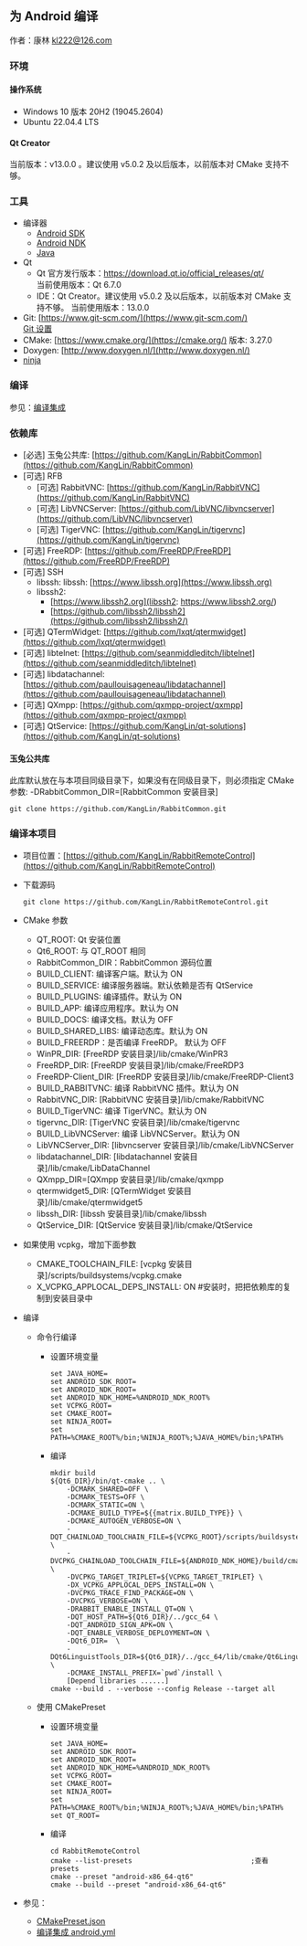 ## 为 Android 编译

作者：康林 <kl222@126.com>

### 环境
#### 操作系统

- Windows 10 版本 20H2 (19045.2604)
- Ubuntu 22.04.4 LTS

#### Qt Creator

当前版本：v13.0.0 。建议使用 v5.0.2 及以后版本，以前版本对 CMake 支持不够。

### 工具

- 编译器
  - [Android SDK](https://developer.android.google.cn/studio?hl=zh-cn)
  - [Android NDK](https://developer.android.google.cn/ndk/downloads?hl=en)
  - [Java](https://www.java.com/zh-CN/)
- Qt
  - Qt 官方发行版本：https://download.qt.io/official_releases/qt/  
    当前使用版本：Qt 6.7.0
  - IDE：Qt Creator。建议使用 v5.0.2 及以后版本，以前版本对 CMake 支持不够。
    当前使用版本：13.0.0
- Git: [https://www.git-scm.com/](https://www.git-scm.com/)  
  [Git 设置](http://blog.csdn.net/kl222/article/details/32903495)
- CMake: [https://www.cmake.org/](https://cmake.org/)
  版本: 3.27.0
- Doxygen: [http://www.doxygen.nl/](http://www.doxygen.nl/)
- [ninja](https://ninja-build.org/)

### 编译

参见：[编译集成](../../.github/workflows/android.yml)

### 依赖库

- [必选] 玉兔公共库: [https://github.com/KangLin/RabbitCommon](https://github.com/KangLin/RabbitCommon)
- [可选] RFB
  - [可选] RabbitVNC: [https://github.com/KangLin/RabbitVNC](https://github.com/KangLin/RabbitVNC)
  - [可选] LibVNCServer: [https://github.com/LibVNC/libvncserver](https://github.com/LibVNC/libvncserver)
  - [可选] TigerVNC: [https://github.com/KangLin/tigervnc](https://github.com/KangLin/tigervnc)
- [可选] FreeRDP: [https://github.com/FreeRDP/FreeRDP](https://github.com/FreeRDP/FreeRDP)
- [可选] SSH
  - libssh: libssh: [https://www.libssh.org](https://www.libssh.org)
  - libssh2:
    - [https://www.libssh2.org](libssh2: https://www.libssh2.org/)
    - [https://github.com/libssh2/libssh2](https://github.com/libssh2/libssh2/)
- [可选] QTermWidget: [https://github.com/lxqt/qtermwidget](https://github.com/lxqt/qtermwidget)
- [可选] libtelnet: [https://github.com/seanmiddleditch/libtelnet](https://github.com/seanmiddleditch/libtelnet)
- [可选] libdatachannel: [https://github.com/paullouisageneau/libdatachannel](https://github.com/paullouisageneau/libdatachannel)
- [可选] QXmpp: [https://github.com/qxmpp-project/qxmpp](https://github.com/qxmpp-project/qxmpp)
- [可选] QtService: [https://github.com/KangLin/qt-solutions](https://github.com/KangLin/qt-solutions)

#### 玉兔公共库
此库默认放在与本项目同级目录下，如果没有在同级目录下，则必须指定 CMake 参数:
-DRabbitCommon_DIR=[RabbitCommon 安装目录]

    git clone https://github.com/KangLin/RabbitCommon.git

### 编译本项目
- 项目位置：[https://github.com/KangLin/RabbitRemoteControl](https://github.com/KangLin/RabbitRemoteControl)
- 下载源码

      git clone https://github.com/KangLin/RabbitRemoteControl.git

- CMake 参数
  - QT_ROOT: Qt 安装位置
  - Qt6_ROOT: 与 QT_ROOT 相同
  - RabbitCommon_DIR：RabbitCommon 源码位置
  - BUILD_CLIENT: 编译客户端。默认为 ON
  - BUILD_SERVICE: 编译服务器端。默认依赖是否有 QtService
  - BUILD_PLUGINS: 编译插件。默认为 ON
  - BUILD_APP: 编译应用程序。默认为 ON
  - BUILD_DOCS: 编译文档。默认为 OFF
  - BUILD_SHARED_LIBS: 编译动态库。默认为 ON
  - BUILD_FREERDP：是否编译 FreeRDP。 默认为 OFF
  - WinPR_DIR: [FreeRDP 安装目录]/lib/cmake/WinPR3
  - FreeRDP_DIR: [FreeRDP 安装目录]/lib/cmake/FreeRDP3
  - FreeRDP-Client_DIR: [FreeRDP 安装目录]/lib/cmake/FreeRDP-Client3
  - BUILD_RABBITVNC: 编译 RabbitVNC 插件。默认为 ON
  - RabbitVNC_DIR: [RabbitVNC 安装目录]/lib/cmake/RabbitVNC
  - BUILD_TigerVNC: 编译 TigerVNC。默认为 ON
  - tigervnc_DIR: [TigerVNC 安装目录]/lib/cmake/tigervnc
  - BUILD_LibVNCServer: 编译 LibVNCServer。默认为 ON
  - LibVNCServer_DIR: [libvncserver 安装目录]/lib/cmake/LibVNCServer
  - libdatachannel_DIR: [libdatachannel 安装目录]/lib/cmake/LibDataChannel
  - QXmpp_DIR=[QXmpp 安装目录]/lib/cmake/qxmpp
  - qtermwidget5_DIR: [QTermWidget 安装目录]/lib/cmake/qtermwidget5
  - libssh_DIR: [libssh 安装目录]/lib/cmake/libssh
  - QtService_DIR: [QtService 安装目录]/lib/cmake/QtService
- 如果使用 vcpkg，增加下面参数
  - CMAKE_TOOLCHAIN_FILE: [vcpkg 安装目录]/scripts/buildsystems/vcpkg.cmake
  - X_VCPKG_APPLOCAL_DEPS_INSTALL: ON  #安装时，把把依赖库的复制到安装目录中
- 编译
  - 命令行编译
    - 设置环境变量

          set JAVA_HOME=
          set ANDROID_SDK_ROOT=
          set ANDROID_NDK_ROOT=
          set ANDROID_NDK_HOME=%ANDROID_NDK_ROOT%
          set VCPKG_ROOT=
          set CMAKE_ROOT=
          set NINJA_ROOT=
          set PATH=%CMAKE_ROOT%/bin;%NINJA_ROOT%;%JAVA_HOME%/bin;%PATH%

    - 编译

          mkdir build
          ${Qt6_DIR}/bin/qt-cmake .. \
              -DCMARK_SHARED=OFF \
              -DCMARK_TESTS=OFF \
              -DCMARK_STATIC=ON \
              -DCMAKE_BUILD_TYPE=${{matrix.BUILD_TYPE}} \
              -DCMAKE_AUTOGEN_VERBOSE=ON \
              -DQT_CHAINLOAD_TOOLCHAIN_FILE=${VCPKG_ROOT}/scripts/buildsystems/vcpkg.cmake \
              -DVCPKG_CHAINLOAD_TOOLCHAIN_FILE=${ANDROID_NDK_HOME}/build/cmake/android.toolchain.cmake \
              -DVCPKG_TARGET_TRIPLET=${VCPKG_TARGET_TRIPLET} \
              -DX_VCPKG_APPLOCAL_DEPS_INSTALL=ON \
              -DVCPKG_TRACE_FIND_PACKAGE=ON \
              -DVCPKG_VERBOSE=ON \
              -DRABBIT_ENABLE_INSTALL_QT=ON \
              -DQT_HOST_PATH=${Qt6_DIR}/../gcc_64 \
              -DQT_ANDROID_SIGN_APK=ON \
              -DQT_ENABLE_VERBOSE_DEPLOYMENT=ON \
              -DQt6_DIR=  \
              -DQt6LinguistTools_DIR=${Qt6_DIR}/../gcc_64/lib/cmake/Qt6LinguistTools \
              -DCMAKE_INSTALL_PREFIX=`pwd`/install \
              [Depend libraries ......]
          cmake --build . --verbose --config Release --target all

  - 使用 CMakePreset
    - 设置环境变量

          set JAVA_HOME=
          set ANDROID_SDK_ROOT=
          set ANDROID_NDK_ROOT=
          set ANDROID_NDK_HOME=%ANDROID_NDK_ROOT%
          set VCPKG_ROOT=
          set CMAKE_ROOT=
          set NINJA_ROOT=
          set PATH=%CMAKE_ROOT%/bin;%NINJA_ROOT%;%JAVA_HOME%/bin;%PATH%
          set QT_ROOT=

    - 编译

          cd RabbitRemoteControl
          cmake --list-presets                             ;查看 presets
          cmake --preset "android-x86_64-qt6"
          cmake --build --preset "android-x86_64-qt6"

- 参见：
  - [CMakePreset.json](../../CMakePreset.json)
  - [编译集成 android.yml](../../.github/workflows/android.yml)
